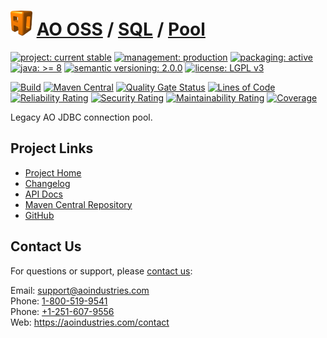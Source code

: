# [<img src="ao-logo.png" alt="AO Logo" width="35" height="40">](https://github.com/ao-apps) [AO OSS](https://github.com/ao-apps/ao-oss) / [SQL](https://github.com/ao-apps/ao-sql) / [Pool](https://github.com/ao-apps/ao-sql-pool)

[![project: current stable](https://oss.aoapps.com/ao-badges/project-current-stable.svg)](https://aoindustries.com/life-cycle#project-current-stable)
[![management: production](https://oss.aoapps.com/ao-badges/management-production.svg)](https://aoindustries.com/life-cycle#management-production)
[![packaging: active](https://oss.aoapps.com/ao-badges/packaging-active.svg)](https://aoindustries.com/life-cycle#packaging-active)  
[![java: &gt;= 8](https://oss.aoapps.com/ao-badges/java-8.svg)](https://docs.oracle.com/javase/8/)
[![semantic versioning: 2.0.0](https://oss.aoapps.com/ao-badges/semver-2.0.0.svg)](http://semver.org/spec/v2.0.0.html)
[![license: LGPL v3](https://oss.aoapps.com/ao-badges/license-lgpl-3.0.svg)](https://www.gnu.org/licenses/lgpl-3.0)

[![Build](https://github.com/ao-apps/ao-sql-pool/workflows/Build/badge.svg?branch=master)](https://github.com/ao-apps/ao-sql-pool/actions?query=workflow%3ABuild)
[![Maven Central](https://maven-badges.herokuapp.com/maven-central/com.aoapps/ao-sql-pool/badge.svg)](https://maven-badges.herokuapp.com/maven-central/com.aoapps/ao-sql-pool)
[![Quality Gate Status](https://sonarcloud.io/api/project_badges/measure?branch=master&project=com.aoapps%3Aao-sql-pool&metric=alert_status)](https://sonarcloud.io/dashboard?branch=master&id=com.aoapps%3Aao-sql-pool)
[![Lines of Code](https://sonarcloud.io/api/project_badges/measure?branch=master&project=com.aoapps%3Aao-sql-pool&metric=ncloc)](https://sonarcloud.io/component_measures?branch=master&id=com.aoapps%3Aao-sql-pool&metric=ncloc)  
[![Reliability Rating](https://sonarcloud.io/api/project_badges/measure?branch=master&project=com.aoapps%3Aao-sql-pool&metric=reliability_rating)](https://sonarcloud.io/component_measures?branch=master&id=com.aoapps%3Aao-sql-pool&metric=Reliability)
[![Security Rating](https://sonarcloud.io/api/project_badges/measure?branch=master&project=com.aoapps%3Aao-sql-pool&metric=security_rating)](https://sonarcloud.io/component_measures?branch=master&id=com.aoapps%3Aao-sql-pool&metric=Security)
[![Maintainability Rating](https://sonarcloud.io/api/project_badges/measure?branch=master&project=com.aoapps%3Aao-sql-pool&metric=sqale_rating)](https://sonarcloud.io/component_measures?branch=master&id=com.aoapps%3Aao-sql-pool&metric=Maintainability)
[![Coverage](https://sonarcloud.io/api/project_badges/measure?branch=master&project=com.aoapps%3Aao-sql-pool&metric=coverage)](https://sonarcloud.io/component_measures?branch=master&id=com.aoapps%3Aao-sql-pool&metric=Coverage)

Legacy AO JDBC connection pool.

## Project Links
* [Project Home](https://oss.aoapps.com/sql/pool/)
* [Changelog](https://oss.aoapps.com/sql/pool/changelog)
* [API Docs](https://oss.aoapps.com/sql/pool/apidocs/)
* [Maven Central Repository](https://central.sonatype.com/artifact/com.aoapps/ao-sql-pool)
* [GitHub](https://github.com/ao-apps/ao-sql-pool)

## Contact Us
For questions or support, please [contact us](https://aoindustries.com/contact):

Email: [support@aoindustries.com](mailto:support@aoindustries.com)  
Phone: [1-800-519-9541](tel:1-800-519-9541)  
Phone: [+1-251-607-9556](tel:+1-251-607-9556)  
Web: https://aoindustries.com/contact
